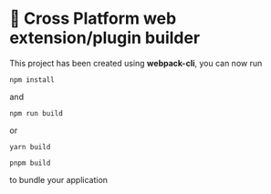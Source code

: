 # 🚀 Cross Platform web extension/plugin builder

This project has been created using **webpack-cli**, you can now run

```
npm install
```

and

```
npm run build
```

or

```
yarn build
```

```
pnpm build
```

to bundle your application
